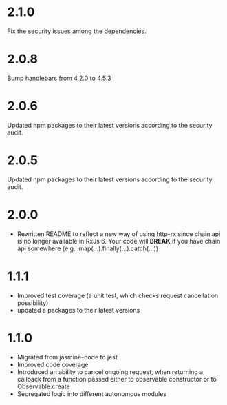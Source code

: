 # 2.1.0
Fix the security issues among the dependencies.

# 2.0.8
Bump handlebars from 4.2.0 to 4.5.3

# 2.0.6
Updated npm packages to their latest versions according to the security audit.

# 2.0.5
Updated npm packages to their latest versions according to the security audit.

# 2.0.0
* Rewritten README to reflect a new way of using http-rx since chain api is no longer available in RxJs 6. Your code will __BREAK__ if you have chain api somewhere (e.g. .map(...).finally(...).catch(...))

# 1.1.1
* Improved test coverage (a unit test, which checks request cancellation possibility)
* updated a packages to their latest versions

# 1.1.0
* Migrated from jasmine-node to jest
* Improved code coverage
* Introduced an ability to cancel ongoing request, when returning a callback from a function 
passed either to observable constructor or to Observable.create
* Segregated logic into different autonomous modules
